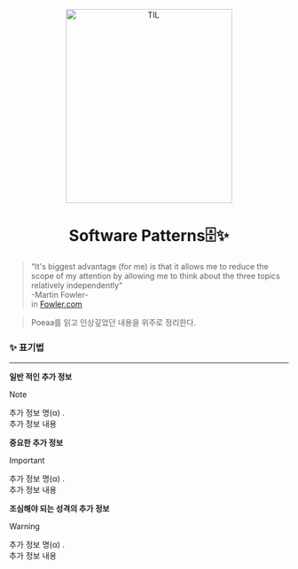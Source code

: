 

<div align="center">
    <img src="https://github.com/user-attachments/assets/bbea8819-e2eb-4078-9d3b-655fcb2ce5c3" alt="TIL" width="300" height="350">
    <h1> Software Patterns🗄️✨</h1>
</div>

>“It's biggest advantage (for me) is that it allows me to reduce the scope of my attention by allowing me to think about the three topics relatively independently"\
>-Martin Fowler-\
>in [Fowler.com](https://martinfowler.com/bliki/PresentationDomainDataLayering.html)

> Poeaa를 읽고 인상깊었던 내용을 위주로 정리한다.
### ✨ 표기법
---

**일반 적인 추가 정보** 

> [!NOTE]
>추가 정보 명(α) .\
>추가 정보 내용

**중요한 추가 정보**

>[!IMPORTANT]
>추가 정보 명(α) .\
>추가 정보 내용

**조심해야 되는 성격의 추가 정보**

>[!WARNING]
>추가 정보 명(α) .\
>추가 정보 내용
